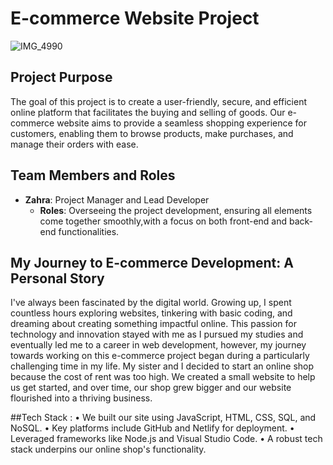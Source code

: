 # E-commerce Website Project

![IMG_4990](https://github.com/Zahra11Mosbal11/portfolio-project-wonders/assets/107762291/37b23fe9-aa9e-4aa8-b224-efdbce155755)

## Project Purpose

The goal of this project is to create a user-friendly, secure, and efficient online platform that facilitates the buying and selling of goods. Our e-commerce website aims to provide a seamless shopping experience for customers, enabling them to browse products, make purchases, and manage their orders with ease.

## Team Members and Roles

- **Zahra**: Project Manager and Lead Developer
  - **Roles**: Overseeing the project development, ensuring all elements come together smoothly,with a focus on both front-end and back-end functionalities.

## My Journey to E-commerce Development: A Personal Story
I've always been fascinated by the digital world. Growing up, I spent countless hours exploring websites, tinkering with basic coding, and dreaming about creating something impactful online. This passion for technology and innovation stayed with me as I pursued my studies and eventually led me to a career in web development, however, my journey towards working on this e-commerce project began during a particularly challenging time in my life.
My sister and I decided to start an online shop because the cost of rent was too high. We created a small website to help us get started, and over time, our shop grew bigger and our website flourished into a thriving business.

##Tech Stack :
• We built our site using JavaScript, HTML, CSS, SQL, and NoSQL. 
• Key platforms include GitHub and Netlify for deployment.
• Leveraged frameworks like Node.js and Visual Studio Code.
• A robust tech stack underpins our online shop's functionality.
